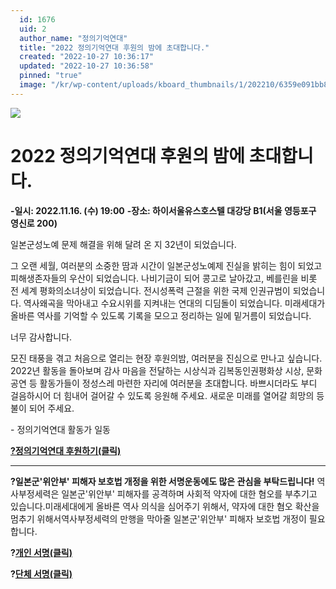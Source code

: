 ```yaml
---
  id: 1676
  uid: 2
  author_name: "정의기억연대"
  title: "2022 정의기억연대 후원의 밤에 초대합니다."
  created: "2022-10-27 10:36:17"
  updated: "2022-10-27 10:36:58"
  pinned: "true"
  image: "/kr/wp-content/uploads/kboard_thumbnails/1/202210/6359e091bb8257820905.jpg"
---
```

[![](https://womenandwar.net/kr/wp-content/uploads/2022/10/6943_1666681058.jpg)](https://womenandwar.net/kr/wp-content/uploads/2022/10/6943_1666681058.jpg)

2022 정의기억연대 후원의 밤에 초대합니다.
=========================

**\-일시: 2022.11.16. (수) 19:00**
**\-장소: 하이서울유스호스텔 대강당 B1(서울 영등포구 영신로 200)**

일본군성노예 문제 해결을 위해 달려 온 지 32년이 되었습니다. 

그 오랜 세월, 여러분의 소중한 땀과 시간이 일본군성노예제 진실을 밝히는 힘이 되었고 피해생존자들의 우산이 되었습니다. 나비기금이 되어 콩고로 날아갔고, 베를린을 비롯 전 세계 평화의소녀상이 되었습니다. 전시성폭력 근절을 위한 국제 인권규범이 되었습니다. 역사왜곡을 막아내고 수요시위를 지켜내는 연대의 디딤돌이 되었습니다. 미래세대가 올바른 역사를 기억할 수 있도록 기록을 모으고 정리하는 일에 밑거름이 되었습니다. 

너무 감사합니다. 

모진 태풍을 겪고 처음으로 열리는 현장 후원의밤, 여러분을 진심으로 만나고 싶습니다. 2022년 활동을 돌아보며 감사 마음을 전달하는 시상식과 김복동인권평화상 시상, 문화공연 등 활동가들이 정성스레 마련한 자리에 여러분을 초대합니다. 바쁘시더라도 부디 걸음하시어 더 힘내어 걸어갈 수 있도록 응원해 주세요. 새로운 미래를 열어갈 희망의 등불이 되어 주세요. 

\- 정의기억연대 활동가 일동

[**?정의기억연대 후원하기(클릭)**](https://online.mrm.or.kr/GUDO4Hm)

* * *

**?일본군'위안부' 피해자 보호법 개정을 위한 서명운동에도 많은 관심을 부탁드립니다!**
역사부정세력은 일본군'위안부' 피해자를 공격하며 사회적 약자에 대한 혐오를 부추기고 있습니다.미래세대에게 올바른 역사 의식을 심어주기 위해서, 약자에 대한 혐오 확산을 멈추기 위해서역사부정세력의 만행을 막아줄 일본군'위안부' 피해자 보호법 개정이 필요합니다. 

**?[개인 서명(클릭)](https://campaigns.kr/campaigns/791)**

**?[단체 서명(클릭)](https://docs.google.com/forms/d/e/1FAIpQLScHZrS2bcWoFR1D2Swx8o6PaammmvusnrlJojO42uz14ncDSA/viewform)**